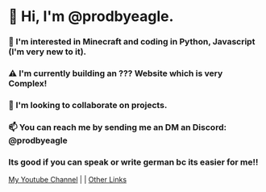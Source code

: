 # 👋 Hi, I'm @prodbyeagle.

### 👀 I'm interested in Minecraft and coding in Python, Javascript (I'm very new to it).

### ⚠️ I'm currently building an ??? Website which is very Complex!

### 💞️ I'm looking to collaborate on projects.

### 📫 You can reach me by sending me an DM an Discord: @prodbyeagle

### Its good if you can speak or write german bc its easier for me!!

[My Youtube Channel](https://youtube.com/channel/UCuQBjUEYZk8CtVKtgSK0LEg) | | [Other Links](https://linktr.ee/prodbyeagle)

